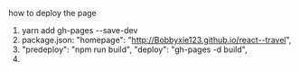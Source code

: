 how to deploy the page 
 1.  yarn add gh-pages --save-dev
 2. package.json:  "homepage": "http://Bobbyxie123.github.io/react--travel",
 3. "predeploy": "npm run build",
    "deploy": "gh-pages -d build",
 4. 